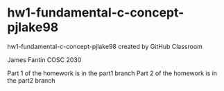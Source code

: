 # hw1-fundamental-c-concept-pjlake98
hw1-fundamental-c-concept-pjlake98 created by GitHub Classroom

James Fantin
COSC 2030

Part 1 of the homework is in the part1 branch
Part 2 of the homework is in the part2 branch

